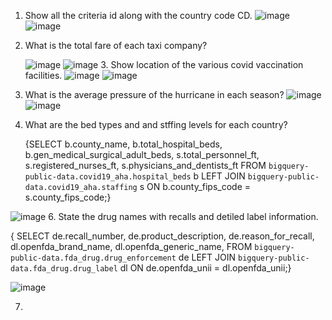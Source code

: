 1. Show all the criteria id along with the country code CD.
![image](https://github.com/KasturiGhosh12/SQLBigQuery-Assignment/assets/154314536/8bda633d-d21b-40c0-bcae-bba91d773c70)
![image](https://github.com/KasturiGhosh12/SQLBigQuery-Assignment/assets/154314536/d2c3a035-70f8-49ed-81c7-8c592067535f)
2. What is the total fare of each taxi company?
  
   ![image](https://github.com/KasturiGhosh12/SQLBigQuery-Assignment/assets/154314536/11ad34be-0ca7-49c5-83f0-e1656e24c3a6)
![image](https://github.com/KasturiGhosh12/SQLBigQuery-Assignment/assets/154314536/d791cf3b-e064-452c-8382-497ace1664b2)
   3. Show location of the various covid vaccination facilities.
      ![image](https://github.com/KasturiGhosh12/SQLBigQuery-Assignment/assets/154314536/08e9421e-8385-4f3c-bb19-9fcc01d86b36)
      ![image](https://github.com/KasturiGhosh12/SQLBigQuery-Assignment/assets/154314536/59b4659d-6b44-4a45-8793-fdc40772139b)
 4. What is the average pressure of the hurricane in each season?
    ![image](https://github.com/KasturiGhosh12/SQLBigQuery-Assignment/assets/154314536/ca43e6c8-7b7c-4489-abbf-366312650e40)
![image](https://github.com/KasturiGhosh12/SQLBigQuery-Assignment/assets/154314536/c0dab51e-4454-4db7-b485-95601908aa34)

5. What are the bed types and and stffing levels for each country?
   
   {SELECT
  b.county_name,
  b.total_hospital_beds,
  b.gen_medical_surgical_adult_beds,
  s.total_personnel_ft,
  s.registered_nurses_ft,
  s.physicians_and_dentists_ft
FROM `bigquery-public-data.covid19_aha.hospital_beds` b
LEFT JOIN `bigquery-public-data.covid19_aha.staffing` s
  ON b.county_fips_code = s.county_fips_code;}

![image](https://github.com/KasturiGhosh12/SQLBigQuery-Assignment/assets/154314536/af9c8f71-fab3-4537-9f9d-a4ad38fe7006)
6. State the drug names with recalls and detiled label information.

   { SELECT
  de.recall_number,
  de.product_description,
  de.reason_for_recall,
  dl.openfda_brand_name,
  dl.openfda_generic_name,
FROM `bigquery-public-data.fda_drug.drug_enforcement` de
LEFT JOIN `bigquery-public-data.fda_drug.drug_label` dl
  ON de.openfda_unii = dl.openfda_unii;}
 
  
 ![image](https://github.com/KasturiGhosh12/SQLBigQuery-Assignment/assets/154314536/b652bae4-3c72-4f7d-94f4-df4207b99239)

7. 
